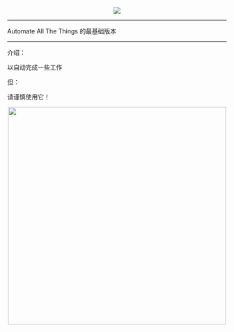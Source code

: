 

<p title="All The Things" align="center"> <img src="https://i.imgur.com/BbBEFEE.jpg"> </p>

---

Automate All The Things 的最基础版本

---

介绍：

以自动完成一些工作

但：

请谨慎使用它！

<p title="Thanos" align="center"> <img width="500" src="https://i.imgur.com/dgB9Olt.jpg"> </p>
